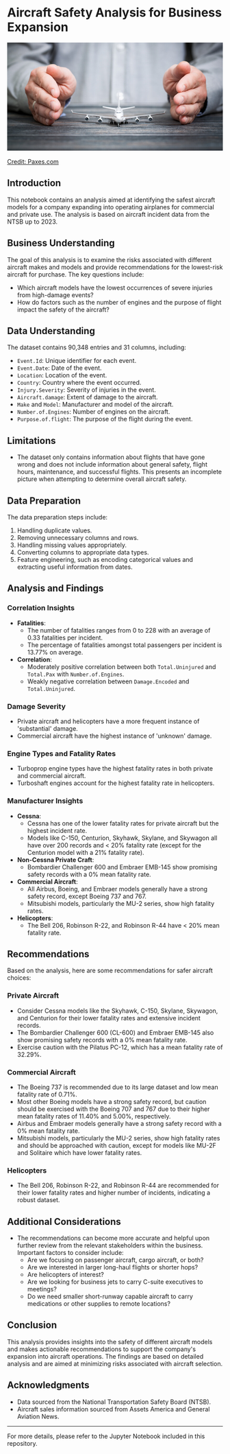 # Aircraft Safety Analysis for Business Expansion

<img src="images/Flight-Safety-Instructions.jpg">

[Credit: Paxes.com](https://www.paxes.com/blog/flight-safety-instructions/)

## Introduction

This notebook contains an analysis aimed at identifying the safest aircraft models for a company expanding into operating airplanes for commercial and private use. The analysis is based on aircraft incident data from the NTSB up to 2023.

## Business Understanding

The goal of this analysis is to examine the risks associated with different aircraft makes and models and provide recommendations for the lowest-risk aircraft for purchase. The key questions include:
- Which aircraft models have the lowest occurrences of severe injuries from high-damage events?
- How do factors such as the number of engines and the purpose of flight impact the safety of the aircraft?

## Data Understanding

The dataset contains 90,348 entries and 31 columns, including:
- `Event.Id`: Unique identifier for each event.
- `Event.Date`: Date of the event.
- `Location`: Location of the event.
- `Country`: Country where the event occurred.
- `Injury.Severity`: Severity of injuries in the event.
- `Aircraft.damage`: Extent of damage to the aircraft.
- `Make` and `Model`: Manufacturer and model of the aircraft.
- `Number.of.Engines`: Number of engines on the aircraft.
- `Purpose.of.flight`: The purpose of the flight during the event.

## Limitations

- The dataset only contains information about flights that have gone wrong and does not include information about general safety, flight hours, maintenance, and successful flights. This presents an incomplete picture when attempting to determine overall aircraft safety.

## Data Preparation

The data preparation steps include:
1. Handling duplicate values.
2. Removing unnecessary columns and rows.
3. Handling missing values appropriately.
4. Converting columns to appropriate data types.
5. Feature engineering, such as encoding categorical values and extracting useful information from dates.

## Analysis and Findings

### Correlation Insights
- **Fatalities**:
    - The number of fatalities ranges from 0 to 228 with an average of 0.33 fatalities per incident.
    - The percentage of fatalities amongst total passengers per incident is 13.77% on average.
- **Correlation**:
    - Moderately positive correlation between both `Total.Uninjured` and `Total.Pax` with `Number.of.Engines`.
    - Weakly negative correlation between `Damage.Encoded` and `Total.Uninjured`.

### Damage Severity
- Private aircraft and helicopters have a more frequent instance of 'substantial' damage.
- Commercial aircraft have the highest instance of 'unknown' damage.

### Engine Types and Fatality Rates
- Turboprop engine types have the highest fatality rates in both private and commercial aircraft.
- Turboshaft engines account for the highest fatality rate in helicopters.

### Manufacturer Insights
- **Cessna**:
    - Cessna has one of the lower fatality rates for private aircraft but the highest incident rate.
    - Models like C-150, Centurion, Skyhawk, Skylane, and Skywagon all have over 200 records and < 20% fatality rate (except for the Centurion model with a 21% fatality rate).
- **Non-Cessna Private Craft**:
    - Bombardier Challenger 600 and Embraer EMB-145 show promising safety records with a 0% mean fatality rate.
- **Commercial Aircraft**:
    - All Airbus, Boeing, and Embraer models generally have a strong safety record, except Boeing 737 and 767.
    - Mitsubishi models, particularly the MU-2 series, show high fatality rates.
- **Helicopters**:
    - The Bell 206, Robinson R-22, and Robinson R-44 have < 20% mean fatality rate.

## Recommendations

Based on the analysis, here are some recommendations for safer aircraft choices:

### Private Aircraft

- Consider Cessna models like the Skyhawk, C-150, Skylane, Skywagon, and Centurion for their lower fatality rates and extensive incident records.
- The Bombardier Challenger 600 (CL-600) and Embraer EMB-145 also show promising safety records with a 0% mean fatality rate.
- Exercise caution with the Pilatus PC-12, which has a mean fatality rate of 32.29%.

### Commercial Aircraft

- The Boeing 737 is recommended due to its large dataset and low mean fatality rate of 0.71%.
- Most other Boeing models have a strong safety record, but caution should be exercised with the Boeing 707 and 767 due to their higher mean fatality rates of 11.40% and 5.00%, respectively.
- Airbus and Embraer models generally have a strong safety record with a 0% mean fatality rate.
- Mitsubishi models, particularly the MU-2 series, show high fatality rates and should be approached with caution, except for models like MU-2F and Solitaire which have lower fatality rates.

### Helicopters

- The Bell 206, Robinson R-22, and Robinson R-44 are recommended for their lower fatality rates and higher number of incidents, indicating a robust dataset.

## Additional Considerations

- The recommendations can become more accurate and helpful upon further review from the relevant stakeholders within the business. Important factors to consider include:
  - Are we focusing on passenger aircraft, cargo aircraft, or both?
  - Are we interested in larger long-haul flights or shorter hops?
  - Are helicopters of interest?
  - Are we looking for business jets to carry C-suite executives to meetings?
  - Do we need smaller short-runway capable aircraft to carry medications or other supplies to remote locations?

## Conclusion

This analysis provides insights into the safety of different aircraft models and makes actionable recommendations to support the company's expansion into aircraft operations. The findings are based on detailed analysis and are aimed at minimizing risks associated with aircraft selection.

## Acknowledgments

- Data sourced from the National Transportation Safety Board (NTSB).
- Aircraft sales information sourced from Assets America and General Aviation News.

---

For more details, please refer to the Jupyter Notebook included in this repository.